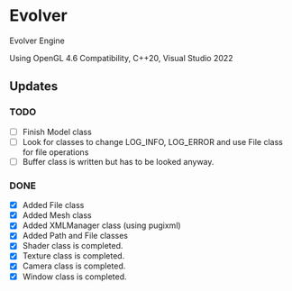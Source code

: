 # Evolver
Evolver Engine

Using OpenGL 4.6 Compatibility, C++20, Visual Studio 2022

## Updates
### TODO
- [ ] Finish Model class
- [ ] Look for classes to change LOG_INFO, LOG_ERROR and use File class for file operations
- [ ] Buffer class is written but has to be looked anyway.
### DONE
- [x] Added File class
- [x] Added Mesh class
- [x] Added XMLManager class (using pugixml)
- [x] Added Path and File classes
- [x] Shader class is completed.
- [x] Texture class is completed.
- [x] Camera class is completed.
- [x] Window class is completed.
